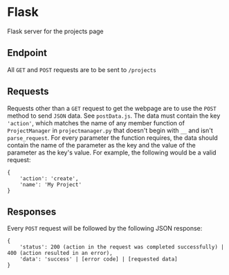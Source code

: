 # Flask

Flask server for the projects page

## Endpoint

All `GET` and `POST` requests are to be sent to `/projects`

## Requests

Requests other than a `GET` request to get the webpage are to use the `POST` method to send `JSON` data. See `postData.js`. The data must contain the key `'action'`, which matches the name of any member function of `ProjectManager` in `projectmanager.py` that doesn't begin with `__` and isn't `parse_request`. For every parameter the function requires, the data should contain the name of the parameter as the key and the value of the parameter as the key's value. For example, the following would be a valid request:

```
{
    'action': 'create',
    'name': 'My Project'
}
```

## Responses

Every `POST` request will be followed by the following JSON response:

```
{
    'status': 200 (action in the request was completed successfully) | 400 (action resulted in an error),
    'data': 'success' | [error code] | [requested data]
}
```